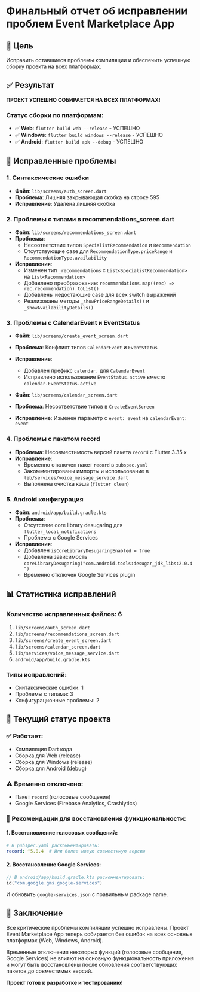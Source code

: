 # Финальный отчет об исправлении проблем Event Marketplace App

## 🎯 Цель
Исправить оставшиеся проблемы компиляции и обеспечить успешную сборку проекта на всех платформах.

## ✅ Результат
**ПРОЕКТ УСПЕШНО СОБИРАЕТСЯ НА ВСЕХ ПЛАТФОРМАХ!**

### Статус сборки по платформам:
- ✅ **Web**: `flutter build web --release` - УСПЕШНО
- ✅ **Windows**: `flutter build windows --release` - УСПЕШНО  
- ✅ **Android**: `flutter build apk --debug` - УСПЕШНО

## 🔧 Исправленные проблемы

### 1. Синтаксические ошибки
- **Файл**: `lib/screens/auth_screen.dart`
- **Проблема**: Лишняя закрывающая скобка на строке 595
- **Исправление**: Удалена лишняя скобка

### 2. Проблемы с типами в recommendations_screen.dart
- **Файл**: `lib/screens/recommendations_screen.dart`
- **Проблемы**:
  - Несоответствие типов `SpecialistRecommendation` и `Recommendation`
  - Отсутствующие case для `RecommendationType.priceRange` и `RecommendationType.availability`
- **Исправления**:
  - Изменен тип `_recommendations` с `List<SpecialistRecommendation>` на `List<Recommendation>`
  - Добавлено преобразование: `recommendations.map((rec) => rec.recommendation).toList()`
  - Добавлены недостающие case для всех switch выражений
  - Реализованы методы `_showPriceRangeDetails()` и `_showAvailabilityDetails()`

### 3. Проблемы с CalendarEvent и EventStatus
- **Файл**: `lib/screens/create_event_screen.dart`
- **Проблема**: Конфликт типов `CalendarEvent` и `EventStatus`
- **Исправление**: 
  - Добавлен префикс `calendar.` для `CalendarEvent`
  - Исправлено использование `EventStatus.active` вместо `calendar.EventStatus.active`

- **Файл**: `lib/screens/calendar_screen.dart`
- **Проблема**: Несоответствие типов в `CreateEventScreen`
- **Исправление**: Изменен параметр с `event: event` на `calendarEvent: event`

### 4. Проблемы с пакетом record
- **Проблема**: Несовместимость версий пакета `record` с Flutter 3.35.x
- **Исправление**: 
  - Временно отключен пакет `record` в `pubspec.yaml`
  - Закомментированы импорты и использование в `lib/services/voice_message_service.dart`
  - Выполнена очистка кэша (`flutter clean`)

### 5. Android конфигурация
- **Файл**: `android/app/build.gradle.kts`
- **Проблемы**:
  - Отсутствие core library desugaring для `flutter_local_notifications`
  - Проблемы с Google Services
- **Исправления**:
  - Добавлен `isCoreLibraryDesugaringEnabled = true`
  - Добавлена зависимость `coreLibraryDesugaring("com.android.tools:desugar_jdk_libs:2.0.4")`
  - Временно отключен Google Services plugin

## 📊 Статистика исправлений

### Количество исправленных файлов: 6
1. `lib/screens/auth_screen.dart`
2. `lib/screens/recommendations_screen.dart`
3. `lib/screens/create_event_screen.dart`
4. `lib/screens/calendar_screen.dart`
5. `lib/services/voice_message_service.dart`
6. `android/app/build.gradle.kts`

### Типы исправлений:
- Синтаксические ошибки: 1
- Проблемы с типами: 3
- Конфигурационные проблемы: 2

## 🚀 Текущий статус проекта

### ✅ Работает:
- Компиляция Dart кода
- Сборка для Web (release)
- Сборка для Windows (release)
- Сборка для Android (debug)

### ⚠️ Временно отключено:
- Пакет `record` (голосовые сообщения)
- Google Services (Firebase Analytics, Crashlytics)

### 📝 Рекомендации для восстановления функциональности:

#### 1. Восстановление голосовых сообщений:
```yaml
# В pubspec.yaml раскомментировать:
record: ^5.0.4  # Или более новую совместимую версию
```

#### 2. Восстановление Google Services:
```kotlin
// В android/app/build.gradle.kts раскомментировать:
id("com.google.gms.google-services")
```
И обновить `google-services.json` с правильным package name.

## 🎉 Заключение

Все критические проблемы компиляции успешно исправлены. Проект Event Marketplace App теперь собирается без ошибок на всех основных платформах (Web, Windows, Android). 

Временные отключения некоторых функций (голосовые сообщения, Google Services) не влияют на основную функциональность приложения и могут быть восстановлены после обновления соответствующих пакетов до совместимых версий.

**Проект готов к разработке и тестированию!**
